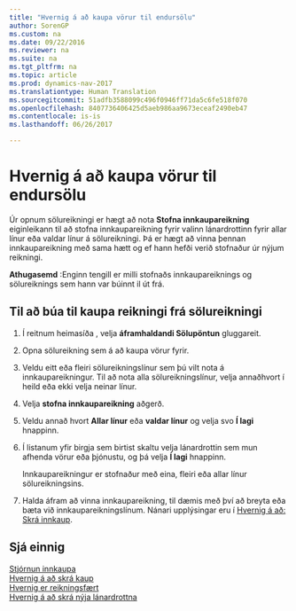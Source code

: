 ```yaml
---
title: "Hvernig á að kaupa vörur til endursölu"
author: SorenGP
ms.custom: na
ms.date: 09/22/2016
ms.reviewer: na
ms.suite: na
ms.tgt_pltfrm: na
ms.topic: article
ms.prod: dynamics-nav-2017
ms.translationtype: Human Translation
ms.sourcegitcommit: 51adfb3588099c496f0946ff71da5c6fe518f070
ms.openlocfilehash: 8407736406425d5aeb986aa9673eceaf2490eb47
ms.contentlocale: is-is
ms.lasthandoff: 06/26/2017

---
```


# <a name="how-to-purchase-products-for-a-sale"></a>Hvernig á að kaupa vörur til endursölu
Úr opnum sölureikningi er hægt að nota **Stofna innkaupareikning** eiginleikann til að stofna innkaupareikning fyrir valinn lánardrottinn fyrir allar línur eða valdar línur á sölureikningi. Þá er hægt að vinna þennan innkaupareikning með sama hætt og ef hann hefði verið stofnaður úr nýjum reikningi.

**Athugasemd** :Enginn tengill er milli stofnaðs innkaupareiknings og sölureiknings sem hann var búinnt il út frá.

## <a name="to-create-a-purchase-invoice-from-a-sales-invoice"></a>Til að búa til kaupa reikningi frá sölureikningi
1. Í reitnum heimasíða , velja **áframhaldandi Sölupöntun** gluggareit.
2. Opna sölureikning sem á að kaupa vörur fyrir.
3. Veldu eitt eða fleiri sölureikningslínur sem þú vilt nota á innkaupareikningur. Til að nota alla sölureikningslínur, velja annaðhvort í heild eða ekki velja neinar línur.
4. Velja **stofna innkaupareikning** aðgerð.
5. Veldu annað hvort **Allar línur** eða  **valdar línur** og velja svo **Í lagi** hnappinn.  
6. Í listanum yfir birgja sem birtist skaltu velja lánardrottin sem mun afhenda vörur eða þjónustu, og þá velja **Í lagi** hnappinn.

    Innkaupareikningur er stofnaður með eina, fleiri eða allar línur sölureikningsins.
7. Halda áfram að vinna innkaupareikning, til dæmis með því að breyta eða bæta við innkaupareikningslínum. Nánari upplýsingar eru í [Hvernig á að: Skrá innkaup](purchasing-how-record-purchases.md).

## <a name="see-also"></a>Sjá einnig
[Stjórnun innkaupa](purchasing-manage-purchasing.md)  
[Hvernig á að skrá kaup](purchasing-how-record-purchases.md)  
[Hvernig er reikningsfært](sales-how-invoice-sales.md)  
[Hvernig á að skrá nýja lánardrottna](purchasing-how-register-new-vendors.md)

